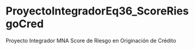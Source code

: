 # ProyectoIntegradorEq36_ScoreRiesgoCred
Proyecto Integrador MNA Score de Riesgo en Originación de Crédito 
